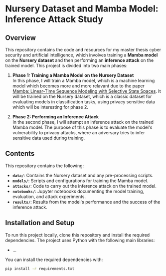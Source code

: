 # Nursery Dataset and Mamba Model: Inference Attack Study

## Overview

This repository contains the code and resources for my master thesis cyber security and artificial intelligence, which involves training a **Mamba model** on the **Nursery dataset** and then performing an **inference attack** on the trained model. This project is divided into two main phases:

1. **Phase 1: Training a Mamba Model on the Nursery Dataset**  
   In this phase, I will train a Mamba model, which is a machine learning model which becomes more and more relavant due to the paper [Mamba: Linear-Time Sequence Modeling with Selective State Spaces](https://arxiv.org/abs/2312.00752). It will be trained on the Nursery dataset, which is a classic dataset for evaluating models in classification tasks, using privacy sensitive data which will be interesting for phase 2.

2. **Phase 2: Performing an Inference Attack**  
   In the second phase, I will attempt an inference attack on the trained Mamba model. The purpose of this phase is to evaluate the model's vulnerability to privacy attacks, where an adversary tries to infer sensitive data used during training.

## Contents

This repository contains the following:

- **`data/`**: Contains the Nursery dataset and any pre-processing scripts.
- **`models/`**: Scripts and configurations for training the Mamba model.
- **`attacks/`**: Code to carry out the inference attack on the trained model.
- **`notebooks/`**: Jupyter notebooks documenting the model training, evaluation, and attack experiments.
- **`results/`**: Results from the model's performance and the success of the inference attack.


## Installation and Setup

To run this project locally, clone this repository and install the required dependencies. The project uses Python with the following main libraries:

- ...

You can install the required dependencies with:

```bash
pip install -r requirements.txt
